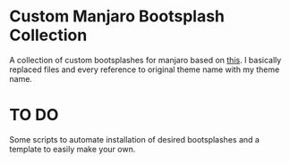 # Custom Manjaro Bootsplash Collection
A collection of custom bootsplashes for manjaro based on <a href="https://github.com/Blacksuan19/Bootsplash-Themes" target="_blank">this</a>.
I basically replaced files and every reference to original theme name with my theme name.
# TO DO
Some scripts to automate installation of desired bootsplashes and a template to easily make your own.

